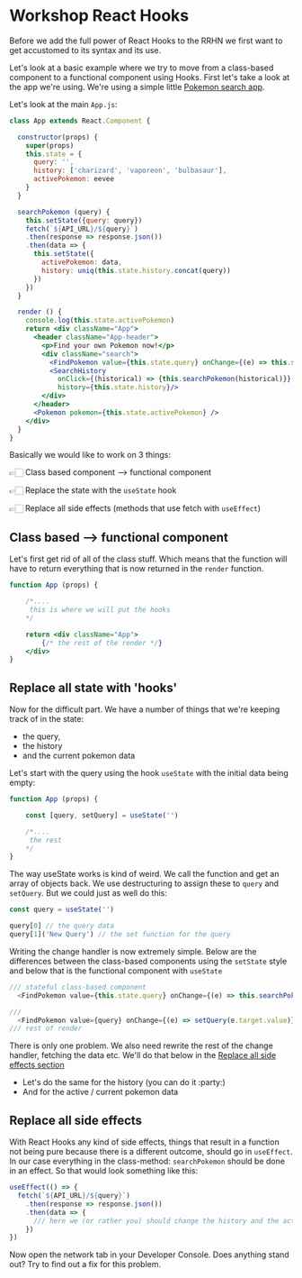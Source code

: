 # Workshop React Hooks

Before we add the full power of React Hooks to the RRHN we first want to get accustomed to its syntax and its use.

Let's look at a basic example where we try to move from a class-based component to a functional component using Hooks. First let's take a look at the app we're using. We're using a simple little [Pokemon search app](https://github.com/HANICA-DWA/dwa-cwd/tree/hooks/unit05%20-%20Advanced%20React/session5.2/workshop). 

Let's look at the main `App.js`:

```jsx
class App extends React.Component {

  constructor(props) {
    super(props)
    this.state = {
      query: '',
      history: ['charizard', 'vaporeon', 'bulbasaur'],
      activePokemon: eevee
    }
  }

  searchPokemon (query) {
    this.setState({query: query})
    fetch(`${API_URL}/${query}`)
    .then(response => response.json())
    .then(data => {
      this.setState({
        activePokemon: data,
        history: uniq(this.state.history.concat(query))
      })
    })
  }

  render () {
    console.log(this.state.activePokemon)
    return <div className="App">
      <header className="App-header">
        <p>Find your own Pokemon now!</p>
        <div className="search">
          <FindPokemon value={this.state.query} onChange={(e) => this.searchPokemon(e.target.value)} />
          <SearchHistory
            onClick={(historical) => {this.searchPokemon(historical)}}
            history={this.state.history}/>
        </div>
      </header>
      <Pokemon pokemon={this.state.activePokemon} />
    </div>
  }
}
```

Basically we would like to work on 3 things:

👉🏻 Class based component --> functional component

👉🏻 Replace the state with the `useState` hook

👉🏻 Replace all side effects (methods that use fetch with `useEffect`)



## Class based --> functional component
Let's first get rid of all of the class stuff. Which means that the function will have to return everything that is now returned in the `render` function.
```jsx
function App (props) {

    /*....
     this is where we will put the hooks
    */

    return <div className="App">
        {/* the rest of the render */}
    </div>
}
```

## Replace all state with 'hooks'
Now for the difficult part. We have a number of things that we're keeping track of in the state: 
* the query,
* the history
* and the current pokemon data

Let's start with the query using the hook `useState` with the initial data being empty:

```jsx
function App (props) {

    const [query, setQuery] = useState('')

    /*....
     the rest
    */
}
```

The way useState works is kind of weird. We call the function and get an array of objects back. We use destructuring to assign these to `query` and `setQuery`. But we could just as well do this:
```js
const query = useState('')

query[0] // the query data
query[1]('New Query') // the set function for the query
```

Writing the change handler is now extremely simple. Below are the differences between the class-based components using the `setState` style and below that is the functional component with `useState`
```js
/// stateful class-based component
  <FindPokemon value={this.state.query} onChange={(e) => this.searchPokemon(e.target.value)} />

/// 
  <FindPokemon value={query} onChange={(e) => setQuery(e.target.value)} />
/// rest of render
```

There is only one problem. We also need rewrite the rest of the change handler, fetching the data etc. We'll do that below in the [Replace all side effects section](#replace-all-side-effects)

* Let's do the same for the history (you can do it :party:)
* And for the active / current pokemon data


## Replace all side effects

With React Hooks any kind of side effects, things that result in a function not being pure because there is a different outcome, should go in `useEffect`. In our case everything in the class-method: `searchPokemon` should be done in an effect. So that would look something like this:

```js
useEffect(() => {
  fetch(`${API_URL}/${query}`)
    .then(response => response.json())
    .then(data => {
      /// here we (or rather you) should change the history and the activePokemon
    })
})
```

Now open the network tab in your Developer Console. Does anything stand out? Try to find out a fix for this problem.